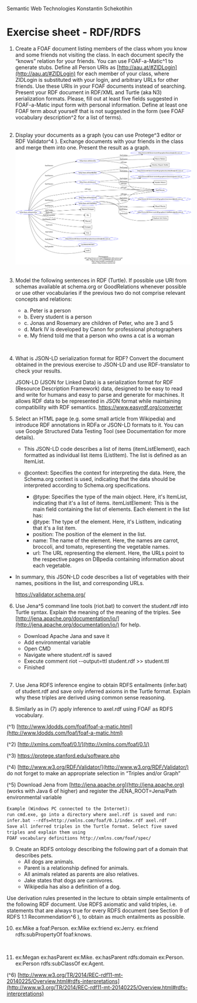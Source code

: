 Semantic Web Technologies Konstantin Schekotihin

# Exercise sheet - RDF/RDFS

1. Create a FOAF document listing members of the class whom you know and some friends not
    visiting the class. In each document specify the “knows” relation for your friends. You can use
    FOAF-a-Matic^1 to generate stubs. Define all Person URIs as [http://aau.at/#ZIDLogin](http://aau.at/#ZIDLogin) for each
    member of your class, where ZIDLogin is substituted with your login, and arbitrary URLs for other
    friends. Use these URIs in your FOAF documents instead of searching. Present your RDF
    document in RDF/XML and Turtle (aka N3) serialization formats. Please, fill out at least five fields
    suggested in FOAF-a-Matic input form with personal information. Define at least one FOAF term
    about yourself that is not suggested in the form (see FOAF vocabulary description^2 for a list of
    terms).  
    <br>
    
2. Display your documents as a graph (you can use Protege^3 editor or RDF Validator^4 ). Exchange
    documents with your friends in the class and merge them into one. Present the result as a graph.
    <br>
    <img src="rdf-grapher.png" alt="RDF/XML" title="RDF/XML" />
    <br>
    <br>


3. Model the following sentences in RDF (Turtle). If possible use URI from schemas available at
    schema.org or GoodRelations whenever possible or use other vocabularies if the previous two
    do not comprise relevant concepts and relations:

    * a. Peter is a person
    * b. Every student is a person
    * c. Jonas and Rosemary are children of Peter, who are 3 and 5
    * d. Mark IV is developed by Canon for professional photographers
    * e. My friend told me that a person who owns a cat is a woman
  
  <br>

4. What is JSON-LD serialization format for RDF? Convert the document obtained in the previous
    exercise to JSON-LD and use RDF-translator to check your results.

    
    JSON-LD (JSON for Linked Data) is a serialization format for RDF (Resource Description Framework) data, designed to be easy to read and write for humans and easy to parse and generate for machines. It allows RDF data to be represented in JSON format while maintaining compatibility with RDF semantics.
    https://www.easyrdf.org/converter
    

5. Select an HTML page (e.g. some small article from Wikipedia) and introduce RDF annotations in
    RDFa or JSON-LD formats to it. You can use Google Structured Data Testing Tool (see
    Documentation for more details).

   *  This JSON-LD code describes a list of items (itemListElement), each formatted as individual list items (ListItem). The list is defined as an ItemList.

   * @context: Specifies the context for interpreting the data. Here, the Schema.org context is used, indicating that the data should be interpreted according to Schema.org specifications.
     * @type: Specifies the type of the main object. Here, it's ItemList, indicating that it's a list of items.
    itemListElement: This is the main field containing the list of elements.
    Each element in the list has:
      * @type: The type of the element. Here, it's ListItem, indicating that it's a list item.
      * position: The position of the element in the list.
      * name: The name of the element. Here, the names are carrot, broccoli, and tomato, representing the vegetable names.
      * url: The URL representing the element. Here, the URLs point to the respective pages on DBpedia containing information about each vegetable.
 * In summary, this JSON-LD code describes a list of vegetables with their names, positions in the list, and corresponding URLs.

    https://validator.schema.org/

    
6. Use Jena^5 command line tools (riot.bat) to convert the student.rdf into Turtle syntax. Explain
    the meaning of the meaning of the triples. See [http://jena.apache.org/documentation/io/](http://jena.apache.org/documentation/io/) for
    help.

    * Download Apache Jana and save it
    * Add environmental variable
    * Open CMD
    * Navigate where student.rdf is saved
    * Execute comment riot --output=ttl student.rdf >> student.ttl
    * Finished
  
    <br>
7. Use Jena RDFS inference engine to obtain RDFS entailments (infer.bat) of student.rdf and
    save only inferred axioms in the Turtle format. Explain why these triples are derived using
    common sense reasoning.
    <br>
8. Similarly as in (7) apply inference to axel.rdf using FOAF as RDFS vocabulary.

(^1) [http://www.ldodds.com/foaf/foaf-a-matic.html](http://www.ldodds.com/foaf/foaf-a-matic.html)

(^2) [http://xmlns.com/foaf/0.1/](http://xmlns.com/foaf/0.1/)

(^3) https://protege.stanford.edu/software.php

(^4) [http://www.w3.org/RDF/Validator/](http://www.w3.org/RDF/Validator/) do not forget to make an appropriate selection in “Triples and/or Graph”

(^5) Download Jena from [http://jena.apache.org](http://jena.apache.org) (works with Java 6 of higher) and register the JENA_ROOT=Jena/Path
environmental variable


```
Example (Windows PC connected to the Internet):
run cmd.exe, go into a directory where axel.rdf is saved and run:
infer.bat --rdfs=http://xmlns.com/foaf/0.1/index.rdf axel.rdf
Save all inferred triples in the Turtle format. Select five saved triples and explain them using
FOAF vocabulary definitions http://xmlns.com/foaf/spec/
```

9. Create an RDFS ontology describing the following part of a domain that describes pets.
    - All dogs are animals.
    - Parent is a relationship defined for animals.
    - All animals related as parents are also relatives.
    - Jake states that dogs are carnivores.
    - Wikipedia has also a definition of a dog.

Use derivation rules presented in the lecture to obtain simple entailments of the following RDF
document. Use RDFS axiomatic and valid triples, i.e. statements that are always true for every RDFS
document (see Section 9 of RDFS 1.1 Recommendation^6 ), to obtain as much entailments as possible.

10. ex:Mike a foaf:Person.
    ex:Mike ex:friend ex:Jerry.
    ex:friend rdfs:subPropertyOf foaf:knows.

    <br>
    
11. ex:Megan ex:hasParent ex:Mike.
    ex:hasParent rdfs:domain ex:Person.
    ex:Person rdfs:subClassOf ex:Agent.

(^6) [http://www.w3.org/TR/2014/REC-rdf11-mt-20140225/Overview.html#rdfs-interpretations](http://www.w3.org/TR/2014/REC-rdf11-mt-20140225/Overview.html#rdfs-interpretations)



